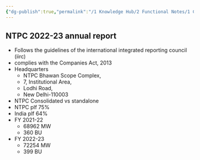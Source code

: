 ```yaml
---
{"dg-publish":true,"permalink":"/1 Knowledge Hub/2 Functional Notes/1 Career Notes/4 NTPC/1 NTPC Business/NTPC 2022-23 annual report/","noteIcon":""}
---
```


## NTPC 2022-23 annual report

- Follows the guidelines of the international integrated reporting council (iirc)
- complies with the Companies Act, 2013
- Headquarters
    - NTPC Bhawan Scope Complex,
    - 7, Institutional Area,
    - Lodhi Road,
    - New Delhi-110003
- NTPC Consolidated vs standalone
- NTPC plf 75%
- India plf 64%
- FY 2021-22
    - 68962 MW
    - 360 BU
- FY 2022-23
    - 72254 MW
    - 399 BU